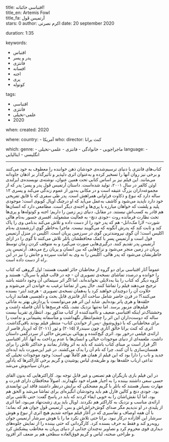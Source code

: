 
title: اقتباسی خائنانه!  
title_en: Artemis Fowl  
title_fa: آرتمیس فَول  
stars: 0
author: اکرم نصرتی
date: 20 september 2020

duration: 1:35

keywords:
  - اقتباس
  - پدر و پسر
  - فانتزی
  - افسانه
  - اجنه
  - پری
  - کوتوله

tags:
  - اقتباسی
  - فانتزی
  - علمی-تخیلی
  - 2020  

when:
  created: 2020

where:
  country:
    - آمریکا
who:
  director: کنث برانا
   
which:
  genre:
    - ماجراجویی
    - خانوادگی
    - فانتزی
    - علمی-تخیلی
  language:
    - انگلیسی
    - ایتالیایی
   
---

کتاب‌های فانتزی با دنیای ترسیم‌شده‌ی خودشان ذهن خواننده را معطوف به خود می‌کنند و برخی نیز روان آنها را تسخیر کرده و به‌عنوان اثری دلپذیر و تأثیرگذار بر اذهان جاودانه می‌مانند. این فیلم نیز بر اساس کتابی تحت همین عنوان، نوشته‌ی نویسنده‌ی ایرلندی اوئن کالفر در سال ۲۰۰۱، تولید شده‌است. داستان آرتمیس فَول پدر و پسر؛ پدر که از مجموعه‌داران بزرگ عتیقه است و در مکانی به‌دور از عموم زندگی می‌کند و پسری ۱۲ ساله دارد که نبوغ و ذکاوت فراوانی همراهش است. پدر طی سفری که با قایق تفریحی خود دارد ناپدید می‌شود و کاشف به‌عمل می‌آید که او درچنگ اوپال کوبوی است؛ موجودی پلید و پلشت که خواهان مبارزه با پری‌ها و اجنه‌ی دیگر است. مطامعی دارد که انسان‌ها هم قادر به کسب‌اش نیستند. در مقابل، دنیای زیر زمین را داریم؛ اجنه و کوتوله‌ها و پری‌ها تحت نظارت فرمانده روت -جودی دنچ- به فعالیت مشغولند. افسری جسور به‌نام هالی شورت- لارا مک‌دانل- هم که پدر خود را از دست داده و تلاش می‌کند بدنامی وی را پاک کند و ثابت کند که پدرش آنگونه که می‌گویند نیست. ماجرا به‌خاطر گویِ ارزشمندی به‌نام اکلیس است؛ آن گوی نیرومندترین گوی در سرزمین پریان است. اکلیس در منزل آرتمیس فول است و آرتمیسِ پسر با کمک محافظشان باتلر تلاش می‌کنند تا گوی را در ازای آرتمیسِ پدر تقدیم کنند. درگیری‌هایی صورت می‌گیرد و به متوقف کردن زمان توسط پریان در زمین منجر می‌شود و نزاع‌هایی که بین انسان و پریان رخ می‌دهد. آرتمیسِ پدر خاطرنشان می‌شود که پدر هالی، اکلیس را به وی به امانت سپرده و جانش را نیز در این راه از دست داده است.  

عموماً آثار اقتباسی برای دو گروه از مخاطبان حائز اهمیت هستند؛ اول گروهی که کتاب را خوانده و درصدد تماشای نسخه‌ی تصویری آن - چه در قالب فیلم یا سریال- هستند و گروه دیگر که کتاب را بنا به‌دلایلی نخوانده‌اند، اما اگر اثر سینمائی آن وجود داشته باشد ترجیح می‌دهند فیلم را تماشا کنند. حال پس از تماشا ترغیب به خواندن اثر می‌شوند و حلاوت آن‌ را دوچندان خواهند کرد یا به‌همان نسخه‌ی تصویری - هرچند ابتر- بسنده می‌کنند؟! در قرن حاضر شامل ساخت آثار فانتزی قابل بحث و دلچسبی همانند ارباب حلقه‌ها و هری‌ پاتر بوده‌ایم. شاید این اثر هم می‌توانست با پردازش بهتر به مانائی فیلم‌های مزبور برسد. اما نه‌تنها نزدیک نشد، بلکه فرسخ‌ها با آنان فاصله داشت و وحشتناک‌تر اینکه اقتباسی ضعیف و نا‌امید‌کننده از کتاب مذکور بود. انتظاری تقریباً بیست ساله که دوست‌داران این اثر را چشم‌انتظار نگهداشت و متأسفانه پشیمانی و ندامت را برای مخاطبانی که با ذوق‌‌وشوق -پس از خواندن کتاب- منتظر فیلم بودند باقی‌گذاشت. اثری که کنث برانا خالق آثاری چون سیندرلا (۲۰۱۵) و ثور (۲۰۱۱) که این‌بار قاصر از ارائه‌ی فیلمی درخور بود. اثری گیج‌کننده و پویائی بی‌ثمرش حاکی از سردرگمی داستان داشت. ملغمه‌ای از دنیای موجودات خیالی و انسان‌ها با عدم پرداخت به آنها. آثار اقتباسی اگر قرار است بر مبنای کتاب باشند که باید به اثر وفادار بمانند و حداکثر تلاش را برای همسان‌سازی با آن کنند، چرا که نام آن را یدک می‌کشند. در غیر این‌صورت باید ایده‌ای جدید و ناب را دارا بود که این فیلم از همان هم کاملاً تهی است؛ وجود موجودات تخیلی که تداعی‌ ارباب حلقه‌ها بود و طریقه‌ی لباس پوشیدن و گریم برخی کاراکترها که یادآور مردان سیاه‌پوش می‌شد.

 در این فیلم بازی بازیگران هم تصنعی و غیر قابل توجه بود. کاراکترهایی که بدون القای حسی سعی داشتند بیننده را به اجبار همراه خود نگهدارند. اصولاً محافظان دارای قدرت و مهارت بسیار هستند که باتلر با گریم مضحکی که برایش درنظر داشتند فاقد این توانمندی بود. جودی دنچ و کالین فارل هم باید وجودشان انگیزه‌ای برای تماشا می‌شد و الحق هم بود، اما آیا نقش‌اشان را به خوبی ایفاء کردند که باید در پاسخ گفت: حتی تلاشی برای ارائه‌ی مناسب و نزدیک به کاراکتر هم نکردند. اوپال باید پری زشت‌نهاد می‌بود، اما اثری از پلیدی در او ندیدیم مگر صدای گوش‌خراش‌اش و بس. آرتمیس فَول جوان هم که بماند؛ با آن همه اوصاف و تفاسیری که در آغاز فیلم مواجه شدیم هیچ اثری از نبوغ و هوش سرشار این آقازاده درکار نبود. برانا حتی تلاش نکرد ما را با هوش سرشار آرتمیس جوان روبه‌رو کند و فقط به حرف بسنده کرد. کارگردانی که حتی بیننده را از نمایش جلوه‌های دیداری قوی محروم کرد و تصاویر نه‌چندان جذابی از دنیای پریان به مخاطب پیشکش کرد و طراحی صحنه، لباس و گریم فوق‌العاده سطحی هم بر ضعف اثر افزود. 